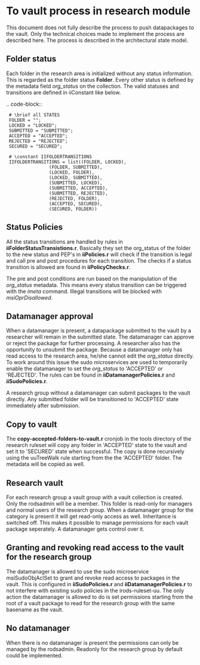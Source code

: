 # To vault process in research module

This document does not fully describe the process to push datapackages to the vault. Only the
technical choices made to implement the process are described here. The process is described
in the architectural state model.

## Folder status
Each folder in the research area is initialized without any status information. This is regarded as the folder status **Folder**. Every other status is defined
by the metadata field *org_status* on the collection. The valid statuses and transitions are defined in iiConstant like below.

.. code-block::

	 # \brief all STATES
	 FOLDER = "";
	 LOCKED = "LOCKED";
	 SUBMITTED = "SUBMITTED";
	 ACCEPTED = "ACCEPTED";
	 REJECTED = "REJECTED";
	 SECURED = "SECURED";

	 # \constant IIFOLDERTRANSITIONS
	 IIFOLDERTRANSITIONS = list((FOLDER, LOCKED),
				    (FOLDER, SUBMITTED),
				    (LOCKED, FOLDER),
				    (LOCKED, SUBMITTED),
				    (SUBMITTED, LOCKED),
				    (SUBMITTED, ACCEPTED),
				    (SUBMITTED, REJECTED),
				    (REJECTED, FOLDER),
				    (ACCEPTED, SECURED),
				    (SECURED, FOLDER))

## Status Policies
All the status transitions are handled by rules in **iiFolderStatusTransistions.r**. Basically they set the org_status of the folder to the new status and
PEP's in **iiPolicies.r** will check if the transition is legal and call pre and post procedures for each transition. The checks if a status transition is
allowed are found in **iiPolicyChecks.r**.

The pre and post conditions are run based on the manipulation of the *org_status* metadata. This means every status transition can be triggered with the
*imeta* command. Illegal transitions will be blocked with *msiOprDisallowed*.

## Datamanager approval
When a datamanager is present, a datapackage submitted to the vault by a researcher will remain in the submitted state. The datamanager can approve or reject
the package for further processing. A researcher also has the opportunity to unsubmit the package. Because a datamanager only has read access to the research
area, he/she cannot edit the *org_status* directly. To work around this issue the sudo microservices are used to temporarily enable the datamanager to set the
*org_status* to 'ACCEPTED' or 'REJECTED'. The rules can be found in **iiDatamanagerPolicies.r** and **iiSudoPolicies.r**.

A research group without a datamanager can submit packages to the vault directly. Any submitted folder will be transitioned to 'ACCEPTED' state immediately after
submission.

## Copy to vault
The **copy-accepted-folders-to-vault.r** cronjob in the tools directory of the research ruleset will copy any folder in 'ACCEPTED' state to the vault and set it to
'SECURED' state when successful. The copy is done recursively using the uuTreeWalk rule starting from the the 'ACCEPTED' folder. The metadata will be copied as well.

## Research vault
For each research group a vault group with a vault collection is created. Only the rodsadmin will be a member. This folder is read-only for managers
and normal users of the research group. When a datamanager group for the category is present it will get read-only access as well. Inheritance is
switched off. This makes it possible to manage permissions for each vault package seperately. A datamanager gets control over it.

## Granting and revoking read access to the vault for the research group
The datamanager is allowed to use the sudo microservice msiSudoObjAclSet to grant and revoke read access to packages in the vault. This is configured in
**iiSudoPolicies.r** and **iiDatamanagerPolicies.r** to not interfere with existing sudo policies in the irods-ruleset-uu. The only action the datamanager is
allowed to do is set permissions starting from the root of a vault package to read for the research group with the same basename as the vault.

## No datamanager
When there is no datamanager is present the permissions can only be managed by the rodsadmin. Readonly for the research group by default could be implemented.

